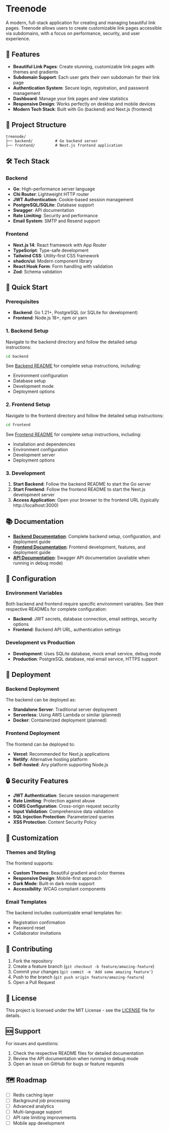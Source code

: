 # Treenode

A modern, full-stack application for creating and managing beautiful link pages. Treenode allows users to create customizable link pages accessible via subdomains, with a focus on performance, security, and user experience.

## 🚀 Features

- **Beautiful Link Pages**: Create stunning, customizable link pages with themes and gradients
- **Subdomain Support**: Each user gets their own subdomain for their link page
- **Authentication System**: Secure login, registration, and password management
- **Dashboard**: Manage your link pages and view statistics
- **Responsive Design**: Works perfectly on desktop and mobile devices
- **Modern Tech Stack**: Built with Go (backend) and Next.js (frontend)

## 📁 Project Structure

```
treenode/
├── backend/          # Go backend server
├── frontend/         # Next.js frontend application
```

## 🛠 Tech Stack

### Backend
- **Go**: High-performance server language
- **Chi Router**: Lightweight HTTP router
- **JWT Authentication**: Cookie-based session management
- **PostgreSQL/SQLite**: Database support
- **Swagger**: API documentation
- **Rate Limiting**: Security and performance
- **Email System**: SMTP and Resend support

### Frontend
- **Next.js 14**: React framework with App Router
- **TypeScript**: Type-safe development
- **Tailwind CSS**: Utility-first CSS framework
- **shadcn/ui**: Modern component library
- **React Hook Form**: Form handling with validation
- **Zod**: Schema validation

## 🚀 Quick Start

### Prerequisites

- **Backend**: Go 1.21+, PostgreSQL (or SQLite for development)
- **Frontend**: Node.js 18+, npm or yarn

### 1. Backend Setup

Navigate to the backend directory and follow the detailed setup instructions:

```bash
cd backend
```

See [Backend README](backend/README.md) for complete setup instructions, including:
- Environment configuration
- Database setup
- Development mode
- Deployment options

### 2. Frontend Setup

Navigate to the frontend directory and follow the detailed setup instructions:

```bash
cd frontend
```

See [Frontend README](frontend/README.md) for complete setup instructions, including:
- Installation and dependencies
- Environment configuration
- Development server
- Deployment options

### 3. Development

1. **Start Backend**: Follow the backend README to start the Go server
2. **Start Frontend**: Follow the frontend README to start the Next.js development server
3. **Access Application**: Open your browser to the frontend URL (typically http://localhost:3000)

## 📚 Documentation

- **[Backend Documentation](backend/README.md)**: Complete backend setup, configuration, and deployment guide
- **[Frontend Documentation](frontend/README.md)**: Frontend development, features, and deployment guide
- **[API Documentation](backend/docs/)**: Swagger API documentation (available when running in debug mode)

## 🔧 Configuration

### Environment Variables

Both backend and frontend require specific environment variables. See their respective READMEs for complete configuration:

- **Backend**: JWT secrets, database connection, email settings, security options
- **Frontend**: Backend API URL, authentication settings

### Development vs Production

- **Development**: Uses SQLite database, mock email service, debug mode
- **Production**: PostgreSQL database, real email service, HTTPS support

## 🚀 Deployment

### Backend Deployment

The backend can be deployed as:
- **Standalone Server**: Traditional server deployment
- **Serverless**: Using AWS Lambda or similar (planned)
- **Docker**: Containerized deployment (planned)

### Frontend Deployment

The frontend can be deployed to:
- **Vercel**: Recommended for Next.js applications
- **Netlify**: Alternative hosting platform
- **Self-hosted**: Any platform supporting Node.js

## 🔒 Security Features

- **JWT Authentication**: Secure session management
- **Rate Limiting**: Protection against abuse
- **CORS Configuration**: Cross-origin request security
- **Input Validation**: Comprehensive data validation
- **SQL Injection Protection**: Parameterized queries
- **XSS Protection**: Content Security Policy

## 🎨 Customization

### Themes and Styling

The frontend supports:
- **Custom Themes**: Beautiful gradient and color themes
- **Responsive Design**: Mobile-first approach
- **Dark Mode**: Built-in dark mode support
- **Accessibility**: WCAG compliant components

### Email Templates

The backend includes customizable email templates for:
- Registration confirmation
- Password reset
- Collaborator invitations

## 🤝 Contributing

1. Fork the repository
2. Create a feature branch (`git checkout -b feature/amazing-feature`)
3. Commit your changes (`git commit -m 'Add some amazing feature'`)
4. Push to the branch (`git push origin feature/amazing-feature`)
5. Open a Pull Request

## 📄 License

This project is licensed under the MIT License - see the [LICENSE](backend/LICENSE) file for details.

## 🆘 Support

For issues and questions:
1. Check the respective README files for detailed documentation
2. Review the API documentation when running in debug mode
3. Open an issue on GitHub for bugs or feature requests

## 🗺 Roadmap

- [ ] Redis caching layer
- [ ] Background job processing
- [ ] Advanced analytics
- [ ] Multi-language support
- [ ] API rate limiting improvements
- [ ] Mobile app development 